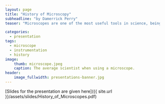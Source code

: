```yaml
---
layout: page
title: "History of Microscopy"
subheadline: "by Damerrick Perry"
teaser: "Microscopes are one of the most useful tools in science, being used in some form in essentially every field. With the amazing atomic-level capabilities of today's microscopes, it's fascinating to think that this instrument originally started as just a shaped piece of glass!"

categories:
  - presentation
tags:
  - microscope
  - instrumentation
  - history
image:
    thumb: microscope.jpeg
    caption: The average scientist when using a microscope.
header:
    image_fullwidth: presentations-banner.jpg
---
```

<!-- Page Content Starts Here -->
[Slides for the presentation are given here]({{ site.url }}/assets/slides/History_of_Microscopes.pdf)
